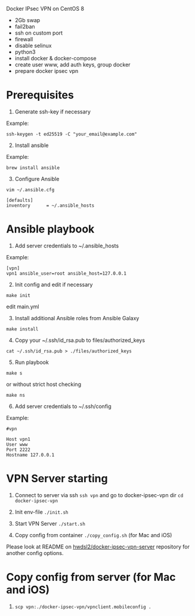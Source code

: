 Docker IPsec VPN on CentOS 8

- 2Gb swap
- fail2ban
- ssh on custom port
- firewall
- disable selinux
- python3
- install docker & docker-compose
- create user www, add auth keys, group docker
- prepare docker ipsec vpn


# Prerequisites

1. Generate ssh-key if necessary

Example:

```
ssh-keygen -t ed25519 -C "your_email@example.com"
```

2. Install ansible

Example:

```
brew install ansible
```

3. Configure Ansible

```
vim ~/.ansible.cfg 
```

```
[defaults]
inventory      = ~/.ansible_hosts
```

# Ansible playbook

1. Add server credentials to ~/.ansible_hosts

Example:

```
[vpn]
vpn1 ansible_user=root ansible_host=127.0.0.1
```

2. Init config and edit if necessary

```
make init
```

edit main.yml

3. Install additional Ansible roles from Ansible Galaxy

```
make install
```

4. Copy your ~/.ssh/id_rsa.pub to files/authorized_keys

`cat ~/.ssh/id_rsa.pub > ./files/authorized_keys`

5. Run playbook

```
make s
```

or without strict host checking

```
make ns
```

6. Add server credentials to ~/.ssh/config

Example:

```
#vpn

Host vpn1
User www
Port 2222
Hostname 127.0.0.1
```


# VPN Server starting

1. Connect to server via ssh `ssh vpn` and go to docker-ipsec-vpn dir `cd docker-ipsec-vpn`

2. Init env-file `./init.sh`

3. Start VPN Server `./start.sh`

4. Copy config from container `./copy_config.sh` (for Mac and iOS)

Please look at README on [hwdsl2/docker-ipsec-vpn-server](https://github.com/hwdsl2/docker-ipsec-vpn-server#configure-and-use-ikev2-vpn) repository for another config options. 


# Copy config from server (for Mac and iOS)

1. `scp vpn:./docker-ipsec-vpn/vpnclient.mobileconfig .`
